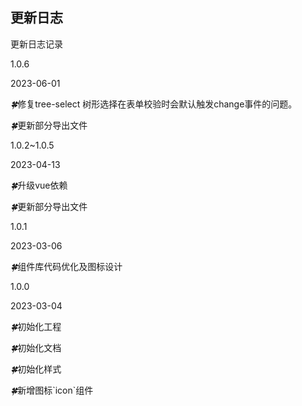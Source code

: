## 更新日志

更新日志记录

<div class="doc-update">
    <f-timeline>
      <f-timeline-item>
        <p class="version">1.0.6</p>
        <p class="time">2023-06-01</p>
        <p class="content"><i>🍀</i>修复tree-select 树形选择在表单校验时会默认触发change事件的问题。</p>
        <p class="content"><i>🍀</i>更新部分导出文件</p>
      </f-timeline-item>
     <f-timeline-item>
        <p class="version">1.0.2~1.0.5</p>
        <p class="time">2023-04-13</p>
        <p class="content"><i>🍀</i>升级vue依赖</p>
        <p class="content"><i>🍀</i>更新部分导出文件</p>
      </f-timeline-item>
      <f-timeline-item>
        <p class="version">1.0.1</p>
        <p class="time">2023-03-06</p>
        <p class="content"><i>🍀</i>组件库代码优化及图标设计</p>
      </f-timeline-item>
      <f-timeline-item>
        <p class="version">1.0.0</p>
        <p class="time">2023-03-04</p>
        <p class="content"><i>🍀</i>初始化工程</p>
        <p class="content"><i>🍀</i>初始化文档</p>
        <p class="content"><i>🍀</i>初始化样式</p>
        <p class="content"><i>🍀</i>新增图标`icon`组件</p>
      </f-timeline-item>
    </f-timeline>
</div>
